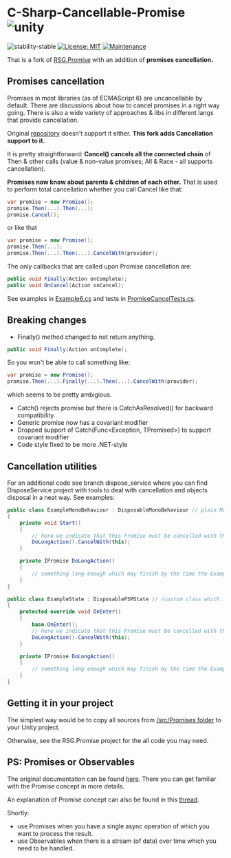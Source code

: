 # C-Sharp-Cancellable-Promise ![unity](https://img.shields.io/badge/Unity-100000?style=for-the-badge&logo=unity&logoColor=white)                             

![stability-stable](https://img.shields.io/badge/stability-stable-green.svg)
[![License: MIT](https://img.shields.io/badge/License-MIT-yellow.svg)](https://opensource.org/licenses/MIT)
[![Maintenance](https://img.shields.io/badge/Maintained%3F-yes-green.svg)](https://GitHub.com/Naereen/StrapDown.js/graphs/commit-activity)

That is a fork of [RSG.Promise](https://github.com/Real-Serious-Games/C-Sharp-Promise) 
with an addition of **promises cancellation.** 

## Promises cancellation

Promises in most libraries (as of ECMAScript 6) are uncancellable by default. There are discussions about how to cancel promises in a right way going.
There is also a wide variety of approaches & libs in different langs that provide cancellation.   

Original [repository](https://github.com/Real-Serious-Games/C-Sharp-Promise) doesn't support it either. 
**This fork adds Cancellation support to it.** 

It is pretty straightforward: **Cancel() cancels all the connected chain** of Then & other calls (value & non-value promises; All & Race - all supports cancellation).

**Promises now know about parents & children of each other.** That is used to perform total cancellation whether you call Cancel like that:

```cs
var promise = new Promise();
promise.Then(...).Then(...);
promise.Cancel();
```

or like that

```cs
var promise = new Promise();
promise.Then(...);
promise.Then(...).Then(...).CancelWith(provider);
```

The only callbacks that are called upon Promise cancellation are:

```cs
public void Finally(Action onComplete);
public void OnCancel(Action onCancel);
```

See examples in [Example6.cs](./Promise.Examples/Example6.cs) 
and tests in [PromiseCancelTests.cs](./Promise.Tests/PromiseCancelTests.cs).

## Breaking changes

- Finally() method changed to not return anything.

```cs
public void Finally(Action onComplete);
```

So you won't be able to call something like:

 ```cs
 var promise = new Promise();
 promise.Then(...).Finally(...).Then(...).CancelWith(provider);
 ```

which seems to be pretty ambigious.

- Catch() rejects promise but there is CatchAsResolved() for backward compatibility.
- Generic promise now has a covariant modifier
- Dropped support of Catch(Func<Exception, TPromised>) to support covariant modifier
- Code style fixed to be more .NET-style

## Cancellation utilities

For an additional code see branch dispose_service where you can find DisposeService project with tools to deal with cancellation and objects disposal in a neat way.
See examples:

```cs
public class ExampleMonoBehaviour : DisposableMonoBehaviour // plain MonoBehaviour will also be fine. CancelWith can deal with it too
{
    private void Start()
    {
        // here we indicate that this Promise must be cancelled with the end of lifecycle of this object.
        DoLongAction().CancelWith(this);
    }

    private IPromise DoLongAction()
    {
        // something long enough which may finish by the time the Example gameObject will be destroyed.
    }
}

public class ExampleState : DisposableFSMState // (custom class which inherits from IDisposeProvider)
{
    protected override void OnEnter()
    {
        base.OnEnter();
        // here we indicate that this Promise must be cancelled with the end of lifecycle of this state.
        DoLongAction().CancelWith(this);
    }

    private IPromise DoLongAction()
    {
        // something long enough which may finish by the time the ExampleState will be finished.
    }
}
```

## Getting it in your project

The simplest way would be to copy all sources from [/src/Promises folder](./src/Promises) to your Unity project. 

Otherwise, see the RSG.Promise project for the all code you may need.

## PS: Promises or Observables

The original documentation can be found [here](https://github.com/Real-Serious-Games/C-Sharp-Promise). 
There you can get familiar with the Promise concept in more details.

An explanation of Promise concept can also be found in this [thread](https://stackoverflow.com/questions/37364973/what-is-the-difference-between-promises-and-observables).

Shortly:
- use Promises when you have a single async operation of which you want to process the result.
- use Observables when there is a stream (of data) over time which you need to be handled.


